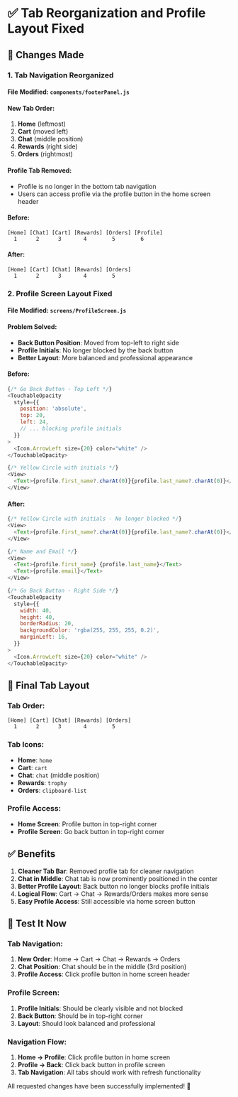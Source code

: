 # ✅ Tab Reorganization and Profile Layout Fixed

## 🎨 Changes Made

### **1. Tab Navigation Reorganized**

#### **File Modified**: `components/footerPanel.js`

#### **New Tab Order**:
1. **Home** (leftmost)
2. **Cart** (moved left)
3. **Chat** (middle position)
4. **Rewards** (right side)
5. **Orders** (rightmost)

#### **Profile Tab Removed**:
- Profile is no longer in the bottom tab navigation
- Users can access profile via the profile button in the home screen header

#### **Before**:
```
[Home] [Chat] [Cart] [Rewards] [Orders] [Profile]
  1      2      3       4        5        6
```

#### **After**:
```
[Home] [Cart] [Chat] [Rewards] [Orders]
  1      2      3       4        5
```

### **2. Profile Screen Layout Fixed**

#### **File Modified**: `screens/ProfileScreen.js`

#### **Problem Solved**:
- **Back Button Position**: Moved from top-left to right side
- **Profile Initials**: No longer blocked by the back button
- **Better Layout**: More balanced and professional appearance

#### **Before**:
```javascript
{/* Go Back Button - Top Left */}
<TouchableOpacity
  style={{
    position: 'absolute',
    top: 20,
    left: 24,
    // ... blocking profile initials
  }}
>
  <Icon.ArrowLeft size={20} color="white" />
</TouchableOpacity>

{/* Yellow Circle with initials */}
<View>
  <Text>{profile.first_name?.charAt(0)}{profile.last_name?.charAt(0)}</Text>
</View>
```

#### **After**:
```javascript
{/* Yellow Circle with initials - No longer blocked */}
<View>
  <Text>{profile.first_name?.charAt(0)}{profile.last_name?.charAt(0)}</Text>
</View>

{/* Name and Email */}
<View>
  <Text>{profile.first_name} {profile.last_name}</Text>
  <Text>{profile.email}</Text>
</View>

{/* Go Back Button - Right Side */}
<TouchableOpacity
  style={{
    width: 40,
    height: 40,
    borderRadius: 20,
    backgroundColor: 'rgba(255, 255, 255, 0.2)',
    marginLeft: 16,
  }}
>
  <Icon.ArrowLeft size={20} color="white" />
</TouchableOpacity>
```

## 🎯 Final Tab Layout

### **Tab Order**:
```
[Home] [Cart] [Chat] [Rewards] [Orders]
  1      2      3       4        5
```

### **Tab Icons**:
- **Home**: `home`
- **Cart**: `cart`
- **Chat**: `chat` (middle position)
- **Rewards**: `trophy`
- **Orders**: `clipboard-list`

### **Profile Access**:
- **Home Screen**: Profile button in top-right corner
- **Profile Screen**: Go back button in top-right corner

## ✅ Benefits

1. **Cleaner Tab Bar**: Removed profile tab for cleaner navigation
2. **Chat in Middle**: Chat tab is now prominently positioned in the center
3. **Better Profile Layout**: Back button no longer blocks profile initials
4. **Logical Flow**: Cart → Chat → Rewards/Orders makes more sense
5. **Easy Profile Access**: Still accessible via home screen button

## 🧪 Test It Now

### **Tab Navigation**:
1. **New Order**: Home → Cart → Chat → Rewards → Orders
2. **Chat Position**: Chat should be in the middle (3rd position)
3. **Profile Access**: Click profile button in home screen header

### **Profile Screen**:
1. **Profile Initials**: Should be clearly visible and not blocked
2. **Back Button**: Should be in top-right corner
3. **Layout**: Should look balanced and professional

### **Navigation Flow**:
1. **Home → Profile**: Click profile button in home screen
2. **Profile → Back**: Click back button in profile screen
3. **Tab Navigation**: All tabs should work with refresh functionality

All requested changes have been successfully implemented! 🚀
